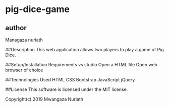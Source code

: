 # pig-dice-game

## author
Managaza nuriath

##Description
This web application allows two players to play a game of Pig Dice.


##Setup/Installation Requirements
vs studio
Open a HTML file
Open web browser of choice


##Technologies Used
HTML
CSS
Bootstrap
JavaScript
jQuery

##License
This software is licensed under the MIT license.

Copyright(c) 2019 Mwangaza Nuriath